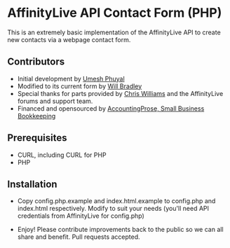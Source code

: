 AffinityLive API Contact Form (PHP)
===================

This is an extremely basic implementation of the AffinityLive API to create new contacts via a webpage contact form.

Contributors
------------
- Initial development by [Umesh Phuyal](https://www.elance.com/s/optimait/)
- Modified to its current form by [Will Bradley](http://www.zyphon.com)
- Special thanks for parts provided by [Chris Williams](https://groups.google.com/forum/#!searchin/al-devel/umesh/al-devel/-At9O-jfBmc/H_6_cnA6EAwJ) and the AffinityLive forums and support team.
- Financed and opensourced by [AccountingProse, Small Business Bookkeeping](http://www.accountingprose.com)

Prerequisites
-------------
- CURL, including CURL for PHP
- PHP

Installation
------------
-   Copy config.php.example and index.html.example to config.php and index.html respectively. Modify to suit your needs (you'll need API credentials from AffinityLive for config.php)

-   Enjoy! Please contribute improvements back to the public so we can all share and benefit. Pull requests accepted.
